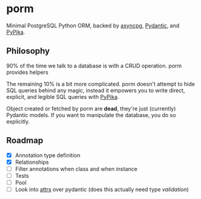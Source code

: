 # porm

Minimal PostgreSQL Python ORM, backed by [asyncpg](https://github.com/MagicStack/asyncpg), [Pydantic](https://github.com/samuelcolvin/pydantic), and [PyPika](https://github.com/kayak/pypika). 

## Philosophy

90% of the time we talk to a database is with a CRUD operation. porm provides helpers

The remaining 10% is a bit more complicated. porm doesn't attempt to hide SQL queries behind any magic, instead it empowers you to write direct, explicit, and legible SQL queries with [PyPika](https://github.com/kayak/pypika).

Object created or fetched by porm are **dead**, they're just (currently) Pydantic models. If you want to manipulate the database, you do so explicitly.


## Roadmap

- [x] Annotation type definition
- [x] Relationships
- [ ] Filter annotations when class and when instance
- [ ] Tests
- [ ] Pool
- [ ] Look into [attrs](https://github.com/python-attrs/attrs) over pydantic (does this actually need type *validation*)
